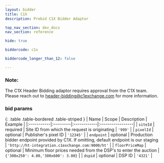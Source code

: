 ```yaml
---
layout: bidder
title: C1X
description: Prebid C1X Bidder Adaptor

top_nav_section: dev_docs
nav_section: reference

hide: true

biddercode: c1x

biddercode_longer_than_12: false

---
```


### Note:

The C1X Header Bidding adaptor requires approval from the C1X team. Please reach out to  <header-bidding@c1exchange.com> for more information.

### bid params

{: .table .table-bordered .table-striped }
| Name | Scope | Description | Example |
|:-----------|:---------|:------------|:-----------------|
| `siteId` | required | Site ID from which the request is originating | `'999'` |
| `pixelId` | optional | Publisher's pixel ID | `'12345'` |
| `endpoint` | optional | Production bidder endpoint provided by C1X. If omitting, default endpoint is our staging | `'http://ht-integration.c1exchange.com:9000/ht'` |
| `floorPriceMap` | optional | Minimum floor prices needed from the DSP's to enter the auction | `{'300x250': 4.00,'300x600': 3.00}` |
| `dspid` | optional | DSP ID | `'4321'` |

